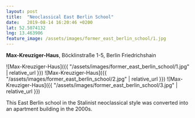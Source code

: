 ```yaml
---
layout: post
title:  "Neoclassical East Berlin School"
date:   2019-08-14 16:20:46 +0200
lat: 52.5074132
lng: 13.463906
feature_image: /assets/images/former_east_berlin_school/1.jpg
---
```


**Max-Kreuziger-Haus**, Böcklinstraße 1-5, Berlin Friedrichshain

![Max-Kreuziger-Haus]({{ "/assets/images/former_east_berlin_school/1.jpg" | relative_url }})
![Max-Kreuziger-Haus]({{ "/assets/images/former_east_berlin_school/2.jpg" | relative_url }})
![Max-Kreuziger-Haus]({{ "/assets/images/former_east_berlin_school/3.jpg" | relative_url }})

This East Berlin school in the Stalinist neoclassical style was converted into an apartment building in the 2000s.
